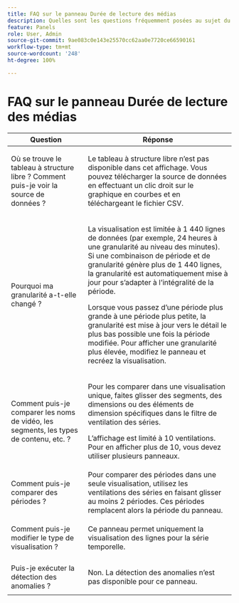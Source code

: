```yaml
---
title: FAQ sur le panneau Durée de lecture des médias
description: Quelles sont les questions fréquemment posées au sujet du panneau Durée de lecture des médias ?
feature: Panels
role: User, Admin
source-git-commit: 9ae083c0e143e25570cc62aa0e7720ce66590161
workflow-type: tm+mt
source-wordcount: '248'
ht-degree: 100%

---
```


# FAQ sur le panneau Durée de lecture des médias


| Question | Réponse |
|---|---|
| Où se trouve le tableau à structure libre ? Comment puis-je voir la source de données ? | <p></p><p>Le tableau à structure libre n’est pas disponible dans cet affichage. Vous pouvez télécharger la source de données en effectuant un clic droit sur le graphique en courbes et en téléchargeant le fichier CSV.</p> |
| <p>Pourquoi ma granularité a-t-elle changé ?</p> | <p>La visualisation est limitée à 1 440 lignes de données (par exemple, 24 heures à une granularité au niveau des minutes). Si une combinaison de période et de granularité génère plus de 1 440 lignes, la granularité est automatiquement mise à jour pour s’adapter à l’intégralité de la période.</p><p></p><p>Lorsque vous passez d’une période plus grande à une période plus petite, la granularité est mise à jour vers le détail le plus bas possible une fois la période modifiée. Pour afficher une granularité plus élevée, modifiez le panneau et recréez la visualisation.</p> |
| <p></p><p>Comment puis-je comparer les noms de vidéo, les segments, les types de contenu, etc. ?</p> | <p>Pour les comparer dans une visualisation unique, faites glisser des segments, des dimensions ou des éléments de dimension spécifiques dans le filtre de ventilation des séries.</p><p></p><p>L’affichage est limité à 10 ventilations. Pour en afficher plus de 10, vous devez utiliser plusieurs panneaux.</p> |
| Comment puis-je comparer des périodes ? | Pour comparer des périodes dans une seule visualisation, utilisez les ventilations des séries en faisant glisser au moins 2 périodes. Ces périodes remplacent alors la période du panneau. |
| Comment puis-je modifier le type de visualisation ? | <p></p><p>Ce panneau permet uniquement la visualisation des lignes pour la série temporelle.</p> |
| Puis-je exécuter la détection des anomalies ? | <p></p><p>Non. La détection des anomalies n’est pas disponible pour ce panneau.</p> |
